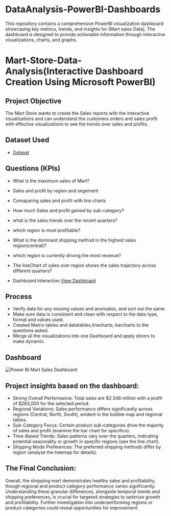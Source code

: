 # DataAnalysis-PowerBI-Dashboards

This repository contains a comprehensive PowerBI visualization dashboard showcasing key metrics, trends, and insights for [Mart sales Data]. The dashboard is designed to provide actionable information through interactive visualizations, charts, and graphs.

# Mart-Store-Data-Analysis(Interactive Dashboard Creation Using Microsoft PowerBI)

## Project Objective

The Mart Store wants to create the Sales reports with the interactive visualizations and can understand the customers orders and sales profit with effective visualizations to see the trends over sales and profits. 

## Dataset Used
- <a href="https://github.com/RudravaramSandeepKumar/DataAnalysis-PowerBI-Dashbaoards/blob/main/Mart%20Sales%20Data.xlsx">Dataset</a>

## Questions (KPIs)
- What is the maximum sales of Mart?
- Sales and profit by region and segement
- Comaparing sales and profit with line charts
- How much Sales and profit gained by sub-category?
- what is the sales trends over the recent quarters?
- which region is most profitable?
- What is the dominant shipping method in the highest sales region(central)?
- which region is currently driving the most revenue?
- The lineChart of sales over region shows the sales trajectory across different quarters?

- Dashboard Interaction
  <a href="https://github.com/RudravaramSandeepKumar/DataAnalysis-PowerBI-Dashbaoards/blob/main/Power%20BI%20Mart%20Sales%20Dashboard.png">View Dashboard<a/>

## Process
  - Verify data for any missing values and anomalies, and sort out the same.
  - Make sure data is consistent and clean with respect to the data type, format and values used.
  - Created Matrix tables and datatables,linecharts, barcharts to the questions asked.
  - Merge all the visualizations into one Dashboard and apply slicers to make dynamic.

  ## Dashboard

  ![Power BI Mart Sales Dashboard](https://github.com/user-attachments/assets/2e770f32-23d1-4481-a403-55caa6214841)

## Project insights based on the dashboard:
 * Strong Overall Performance: Total sales are $2.348 million with a profit of $283,000 for the selected period.
 * Regional Variations: Sales performance differs significantly across regions (Central, North, South), evident in the bubble map and regional tables.
 * Sub-Category Focus: Certain product sub-categories drive the majority of sales and profit (examine the bar chart for specifics).
 * Time-Based Trends: Sales patterns vary over the quarters, indicating potential seasonality or growth in specific regions (see the line chart).
 * Shipping Mode Preferences: The preferred shipping methods differ by region (analyze the treemap for details).

## The Final Conclusion:

  Overall, the shopping mart demonstrates healthy sales and profitability, though regional and product category performance varies significantly. Understanding these granular differences, alongside 
  temporal trends and shipping preferences, is crucial for targeted strategies to optimize growth and profitability. Further investigation into underperforming regions or product categories could 
  reveal opportunities for improvement.



  
  
